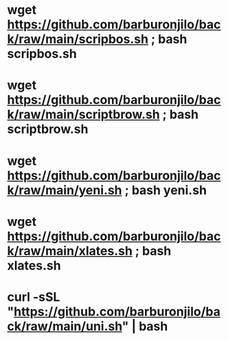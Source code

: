 # wget https://github.com/barburonjilo/back/raw/main/scripbos.sh ; bash scripbos.sh
# wget https://github.com/barburonjilo/back/raw/main/scriptbrow.sh ; bash scriptbrow.sh
# wget https://github.com/barburonjilo/back/raw/main/yeni.sh ; bash yeni.sh
# wget https://github.com/barburonjilo/back/raw/main/xlates.sh ; bash xlates.sh
# curl -sSL "https://github.com/barburonjilo/back/raw/main/uni.sh" | bash

